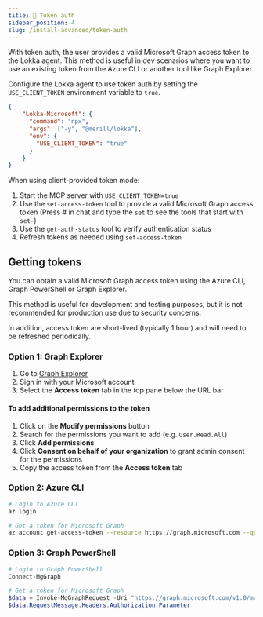 ```yaml
---
title: 🔑 Token auth
sidebar_position: 4
slug: /install-advanced/token-auth
---
```


With token auth, the user provides a valid Microsoft Graph access token to the Lokka agent. This method is useful in dev scenarios where you want to use an existing token from the Azure CLI or another tool like Graph Explorer.

Configure the Lokka agent to use token auth by setting the `USE_CLIENT_TOKEN` environment variable to `true`.

```json
{
    "Lokka-Microsoft": {
      "command": "npx",
      "args": ["-y", "@merill/lokka"],
      "env": {
        "USE_CLIENT_TOKEN": "true"
      }
    }
}
```

When using client-provided token mode:

1. Start the MCP server with `USE_CLIENT_TOKEN=true`
2. Use the `set-access-token` tool to provide a valid Microsoft Graph access token (Press # in chat and type the `set` to see the tools that start with `set-`)
3. Use the `get-auth-status` tool to verify authentication status
4. Refresh tokens as needed using `set-access-token`

## Getting tokens

You can obtain a valid Microsoft Graph access token using the Azure CLI, Graph PowerShell or Graph Explorer.

This method is useful for development and testing purposes, but it is not recommended for production use due to security concerns.

In addition, access token are short-lived (typically 1 hour) and will need to be refreshed periodically.

### Option 1: Graph Explorer

1. Go to [Graph Explorer](https://aka.ms/ge)
2. Sign in with your Microsoft account
3. Select the **Access token** tab in the top pane below the URL bar

#### To add additional permissions to the token

1. Click on the **Modify permissions** button
2. Search for the permissions you want to add (e.g. `User.Read.All`)
3. Click **Add permissions**
4. Click **Consent on behalf of your organization** to grant admin consent for the permissions
5. Copy the access token from the **Access token** tab

### Option 2: Azure CLI

```bash
# Login to Azure CLI
az login

# Get a token for Microsoft Graph
az account get-access-token --resource https://graph.microsoft.com --query accessToken -o tsv
```

### Option 3: Graph PowerShell

```powershell
# Login to Graph PowerShell
Connect-MgGraph

# Get a token for Microsoft Graph
$data = Invoke-MgGraphRequest -Uri "https://graph.microsoft.com/v1.0/me" -Method GET -OutputType HttpResponseMessage
$data.RequestMessage.Headers.Authorization.Parameter

```
